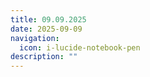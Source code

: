 ```yaml
---
title: 09.09.2025
date: 2025-09-09
navigation:
  icon: i-lucide-notebook-pen
description: ""
---
```


